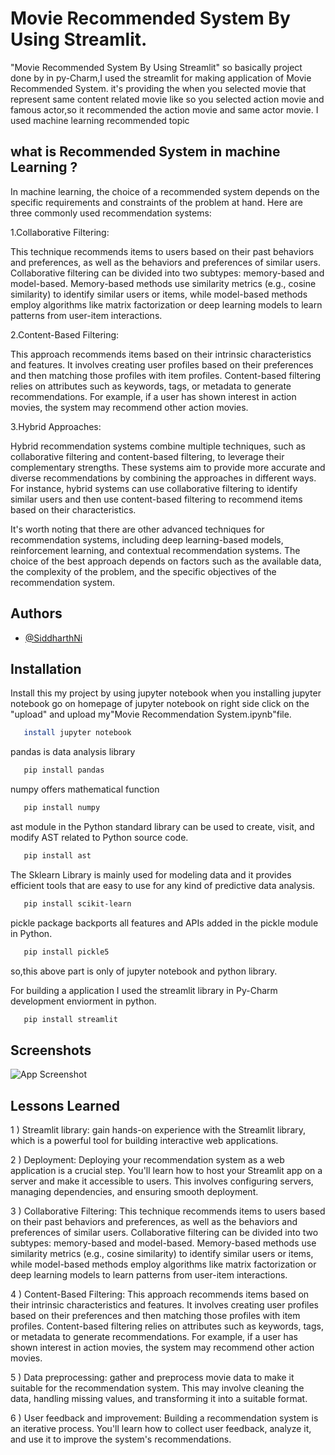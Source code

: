
# Movie Recommended System By Using Streamlit.


"Movie Recommended System By Using Streamlit" so basically project done by in py-Charm,I used the streamlit for making application of Movie Recommended System. it's providing the when you selected movie that represent same content related movie like so you selected action movie and famous actor,so it recommended the action movie and same actor movie. I used machine learning recommended topic 

## what is Recommended System in machine Learning ?
In machine learning, the choice of a recommended system depends on the specific requirements and constraints of the problem at hand. Here are three commonly used recommendation systems:

1.Collaborative Filtering: 

This technique recommends items to users based on their past behaviors and preferences, as well as the behaviors and preferences of similar users. Collaborative filtering can be divided into two subtypes: memory-based and model-based. Memory-based methods use similarity metrics (e.g., cosine similarity) to identify similar users or items, while model-based methods employ algorithms like matrix factorization or deep learning models to learn patterns from user-item interactions.

2.Content-Based Filtering: 

This approach recommends items based on their intrinsic characteristics and features. It involves creating user profiles based on their preferences and then matching those profiles with item profiles. Content-based filtering relies on attributes such as keywords, tags, or metadata to generate recommendations. For example, if a user has shown interest in action movies, the system may recommend other action movies.

3.Hybrid Approaches: 

Hybrid recommendation systems combine multiple techniques, such as collaborative filtering and content-based filtering, to leverage their complementary strengths. These systems aim to provide more accurate and diverse recommendations by combining the approaches in different ways. For instance, hybrid systems can use collaborative filtering to identify similar users and then use content-based filtering to recommend items based on their characteristics.

It's worth noting that there are other advanced techniques for recommendation systems, including deep learning-based models, reinforcement learning, and contextual recommendation systems. The choice of the best approach depends on factors such as the available data, the complexity of the problem, and the specific objectives of the recommendation system.


## Authors

- [@SiddharthNi](https://github.com/SiddharthNi)


## Installation

Install this my project by using jupyter notebook
when you installing jupyter notebook go on homepage of jupyter notebook on right side click on the "upload" and upload my"Movie Recommendation System.ipynb"file. 


```bash
   install jupyter notebook
```
   pandas is data analysis library
```bash
   pip install pandas
```
   numpy offers mathematical function
```bash
   pip install numpy
```

   ast module in the Python standard library can be used to create, visit,    and modify AST related to Python source code.
```bash
   pip install ast
```
   The Sklearn Library is mainly used for modeling data and it provides efficient tools that are easy to use for any kind of predictive data analysis. 
```bash
   pip install scikit-learn
```
   pickle package backports all features and APIs added in the pickle module in Python.
```bash
   pip install pickle5
```

so,this above part is only  of jupyter notebook and python library.

For building a application I used the  streamlit library in Py-Charm development enviorment in python.
```bash
   pip install streamlit
```



    
## Screenshots

![App Screenshot](https://via.placeholder.com/468x300?text=App+Screenshot+Here)


## Lessons Learned

1 ) Streamlit library:  gain hands-on experience with the Streamlit library, which is a powerful tool for building interactive web applications. 


2 ) Deployment: Deploying your recommendation system as a web application is a crucial step. You'll learn how to host your Streamlit app on a server and make it accessible to users. This involves configuring servers, managing dependencies, and ensuring smooth deployment.


3 ) Collaborative Filtering: This technique recommends items to users based on their past behaviors and preferences, as well as the behaviors and preferences of similar users. Collaborative filtering can be divided into two subtypes: memory-based and model-based. Memory-based methods use similarity metrics (e.g., cosine similarity) to identify similar users or items, while model-based methods employ algorithms like matrix factorization or deep learning models to learn patterns from user-item interactions.

4 ) Content-Based Filtering: This approach recommends items based on their intrinsic characteristics and features. It involves creating user profiles based on their preferences and then matching those profiles with item profiles. Content-based filtering relies on attributes such as keywords, tags, or metadata to generate recommendations. For example, if a user has shown interest in action movies, the system may recommend other action movies.

5 ) Data preprocessing:  gather and preprocess movie data to make it suitable for the recommendation system. This may involve cleaning the data, handling missing values, and transforming it into a suitable format.

6 ) User feedback and improvement: Building a recommendation system is an iterative process. You'll learn how to collect user feedback, analyze it, and use it to improve the system's recommendations. 


